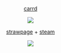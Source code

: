 # 

<p align="center">
<a href="https://vampedia.carrd.co/">carrd</a>
</p>
</p>

<p align="center">
<img src="https://64.media.tumblr.com/d09a4d1a60248c9f38f810643d85ac05/fb0b4ae1a5cc0d6b-15/s75x75_c1/41f7045c0f9f66399820112225e6c88498e385cb.pnj"()
" class="center">
</p>
<p align="center">
<a href="https://vampedia.straw.page">strawpage</a> + <a href="https://steamcommunity.com/id/765611995103422/">steam</a>
</p>



  
<p align="center">  
  <img src="https://komarev.com/ghpvc/?username=your-github-w-rn&color=2d2924&abbreviated=true&label=⛓ ">
